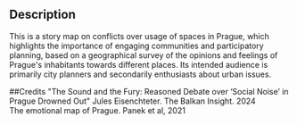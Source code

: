 ## Description
This is a story map on conflicts over usage of spaces in Prague, which highlights the importance of engaging communities and participatory planning, based on a geographical survey of the opinions and feelings of Prague's inhabitants towards different places. Its intended audience is primarily city planners and secondarily enthusiasts about urban issues.

##Credits
"The Sound and the Fury: Reasoned Debate over ‘Social Noise’ in Prague Drowned Out" Jules Eisenchteter. The Balkan Insight. 2024 <br/> 
The emotional map of Prague. Panek et al, 2021
